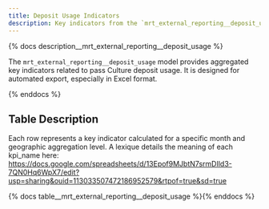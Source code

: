 ```yaml
---
title: Deposit Usage Indicators
description: Key indicators from the `mrt_external_reporting__deposit_usage` model.
---
```


{% docs description__mrt_external_reporting__deposit_usage %}

The `mrt_external_reporting__deposit_usage` model provides aggregated key indicators related to pass Culture deposit usage.
It is designed for automated export, especially in Excel format.

{% enddocs %}

## Table Description

Each row represents a key indicator calculated for a specific month and geographic aggregation level.
A lexique details the meaning of each kpi_name here: https://docs.google.com/spreadsheets/d/13Epof9MJbtN7srmDIld3-7QN0Hq6WpX7/edit?usp=sharing&ouid=113033507472186952579&rtpof=true&sd=true

{% docs table__mrt_external_reporting__deposit_usage %}{% enddocs %}
